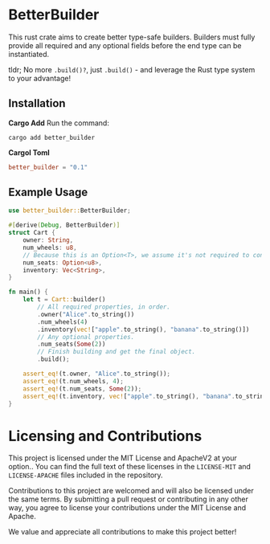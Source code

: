 # BetterBuilder

This rust crate aims to create better type-safe builders. Builders must fully provide all required and any optional fields before the end type can be instantiated.

tldr; No more `.build()?`, just `.build()` - and leverage the Rust type system to your advantage!

## Installation

**Cargo Add**
Run the command:
```shell
cargo add better_builder
```

**Cargol Toml**

```toml
better_builder = "0.1"
```

## Example Usage

```rust
use better_builder::BetterBuilder;

#[derive(Debug, BetterBuilder)]
struct Cart {
    owner: String,
    num_wheels: u8,
    // Because this is an Option<T>, we assume it's not required to construct the object.
    num_seats: Option<u8>,
    inventory: Vec<String>,
}

fn main() {
    let t = Cart::builder()
        // All required properties, in order.
        .owner("Alice".to_string())
        .num_wheels(4)
        .inventory(vec!["apple".to_string(), "banana".to_string()])
        // Any optional properties.
        .num_seats(Some(2))
        // Finish building and get the final object.
        .build();

    assert_eq!(t.owner, "Alice".to_string());
    assert_eq!(t.num_wheels, 4);
    assert_eq!(t.num_seats, Some(2));
    assert_eq!(t.inventory, vec!["apple".to_string(), "banana".to_string()]);
}
```

# Licensing and Contributions

This project is licensed under the MIT License and ApacheV2 at your option.. You can find the full
text of these licenses in the `LICENSE-MIT` and `LICENSE-APACHE` files included in the repository.

Contributions to this project are welcomed and will also be licensed under the same terms. By
submitting a pull request or contributing in any other way, you agree to license your contributions
under the MIT License and Apache.

We value and appreciate all contributions to make this project better!

